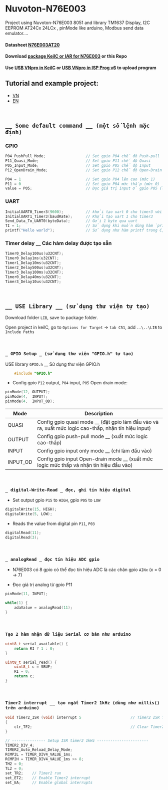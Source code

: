 # Nuvoton-N76E003

Project using Nuvoton-N76E003 8051 and library TM1637 Display, I2C EEPROM AT24Cx 24LCx , pinMode like arduino, Modbus send data emulator....

#### Datasheet [N76E003AT20](https://www.nuvoton.com/export/resource-files/DS_N76E003_EN_Rev1.10.pdf)

#### Download [package KeilC or IAR for N76E003](https://www.nuvoton.com/products/microcontrollers/8bit-8051-mcus/low-pin-count-8051-series/n76e003/?group=Software&tab=2) or this Repo
#### Use [USB VNpro in KeilC](http://vidieukhien.org/tich-hop-kit-vdk-1-0-vao-keil-c.html) or [USB VNpro in  ISP Prog v6](http://vidieukhien.org/phan-mem-isp-prog-v6.html) to upload program

## Tutorial and example project:
- [VN](http://vidieukhien.org/category/8051/ms51fb9ae)
- [EN](https://embedded-lab.com/blog/getting-started-nuvoton-8-bit-microcontrollers-coding-part-1/)

&nbsp;

## `__ Some default command __ (một số lệnh mặc định)`
### GPIO
```c
P04_PushPull_Mode;                  // Set gpio P04 chế độ Push-pull    - Output low-high
P11_Quasi_Mode;                     // Set gpio P11 chế độ Quasi        - Output low-high, input
P05_Input_Mode;                     // Set gpio P05 chế độ Input        - Input
P12_OpenDrain_Mode;                 // Set gpio P12 chế độ Open-Drain   - Output low, input

P04 = 1                             // Set gpio P04 lên cao (mức 1)
P11 = 0                             // Set gpio P04 mức thấp (mức 0)
value = P05;                        // Đọc giá trị input ở gpio P05 (low - high)

```

### UART
```c
InitialUART0_Timer3(9600);          // khởi tạo uart 0 cho timer3 với tốc độ baud là 9600
InitialUART1_Timer3(baudRate);      // Khởi tạo uart 1 cho timer3
Send_Data_To_UART0(byteData);       // Gửi 1 byte qua uart
TI = 1;                             // Sử dụng khi muốn dùng hàm `printf()`
printf("Hello world");              // Sử dụng như hàm printf trong C, gửi dữ liệu qua Serial
```
    
### Timer delay __ Các hàm delay được tạo sẵn

```c
Timer0_Delay100us(u32CNT);
Timer0_Delay1ms(u32CNT);
Timer1_Delay10ms(u32CNT);
Timer2_Delay500us(u32CNT);
Timer3_Delay100ms(u32CNT);
Timer0_Delay40ms(u32CNT);
Timer3_Delay10us(u32CNT);
```


&nbsp;

## `__ USE Library __ (sử dụng thư viện tự tạo)`
Download folder `LIB`, save to package folder.

Open project in keilC, go to `Options for Target` -> `tab C51`, add `..\..\LIB` to `Include Paths`

&nbsp;

### `_ GPIO Setup _ (sử dụng thư viện "GPIO.h" tự tạo)`
USE library `GPIO.h` __ Sử dụng thư viện GPIO.h
```c
    #include "GPIO.h"
```

- Config gpio `P12` output, `P04` input, `P05` Open drain mode:
```c
pinMode(12, OUTPUT);
pinMode(4,  INPUT);
pinMode(4,  INPUT_OD);
```

| Mode    | Description |
| ------  | ----------- |
| QUASI   | Config gpio quasi mode __ (đặt gpio làm đầu vào và ra, xuất mức logic cao-thấp, nhận tín hiệu input)|
| OUTPUT  | Config gpio push-pull mode __ (xuất mức logic cao-thấp)|
| INPUT   | Config gpio input only mode __ (chỉ làm đầu vào) |
| INPUT_OD| Config gpio input Open-drain mode __ (xuất mức logic mức thấp và nhận tín hiệu đầu vào) |

&nbsp;

### `_ digital-Write-Read _ đọc, ghi tín hiệu digital`

- Set output gpio `P15` to `HIGH`, gpio `P05` to `LOW`
```c
digitalWrite(15, HIGH);
digitalWrite(5, LOW);
```

- Reads the value from digital pin `P11`, `P03`

```c
digitalRead(11);
digitalRead(3);
```
&nbsp;

### `_ analogRead _ đọc tín hiệu ADC gpio`

- N76E003 có 8 gpio có thể đọc tín hiệu ADC là các chân gpio `AINx` (x = 0 -> 7)

- Đọc giá trị analog từ gpio P11
```c
pinMode(11, INPUT);

while(1) {
    adaValue = analogRead(11);
}
```

&nbsp;

### `Tạo 2 hàm nhận dữ liệu Serial cơ bản như arduino`
```c
uint8_t serial_available() {
	return RI ? 1 : 0;
}

uint8_t serial_read() {
	uint8_t c = SBUF;
	RI = 0;
	return c;
}
```
&nbsp;

### `Timer2 interrupt __ tạo ngắt Timer2 1kHz (dùng như millis() trên arduino)`
```c
void Timer2_ISR (void) interrupt 5                      // Timer2 ISR funtion
{
	clr_TF2;                                            // Clear Timer2 Interrupt Flag
}

// --------------- Setup ISR timer2 1kHz -----------------------
TIMER2_DIV_4;
TIMER2_Auto_Reload_Delay_Mode;
RCMP2L = TIMER_DIV4_VALUE_1ms;
RCMP2H = TIMER_DIV4_VALUE_1ms >> 8;
TH2 = 0;
TL2 = 0;
set_TR2;    // Timer2 run
set_ET2;    // Enable Timer2 interrupt
set_EA;		// Enable global interrupts
```
